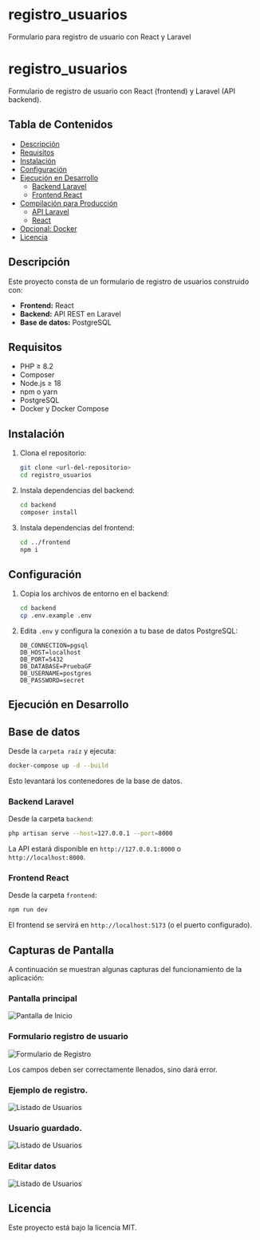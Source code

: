 # registro_usuarios
Formulario para registro de usuario con React y Laravel

# registro_usuarios

Formulario de registro de usuario con React (frontend) y Laravel (API backend).

## Tabla de Contenidos

- [Descripción](#descripción)
- [Requisitos](#requisitos)
- [Instalación](#instalación)
- [Configuración](#configuración)
- [Ejecución en Desarrollo](#ejecución-en-desarrollo)
  - [Backend Laravel](#backend-laravel)
  - [Frontend React](#frontend-react)
- [Compilación para Producción](#compilación-para-producción)
  - [API Laravel](#api-laravel)
  - [React](#react)
- [Opcional: Docker](#opcional-docker)
- [Licencia](#licencia)

## Descripción

Este proyecto consta de un formulario de registro de usuarios construido con:
- **Frontend:** React
- **Backend:** API REST en Laravel
- **Base de datos:** PostgreSQL

## Requisitos

- PHP ≥ 8.2
- Composer
- Node.js ≥ 18
- npm o yarn
- PostgreSQL
- Docker y Docker Compose

## Instalación

1. Clona el repositorio:
   ```bash
   git clone <url-del-repositorio>
   cd registro_usuarios
   ```
2. Instala dependencias del backend:
   ```bash
   cd backend
   composer install
   ```
3. Instala dependencias del frontend:
   ```bash
   cd ../frontend
   npm i
   ```

## Configuración

1. Copia los archivos de entorno en el backend:
   ```bash
   cd backend
   cp .env.example .env
   ```
2. Edita `.env` y configura la conexión a tu base de datos PostgreSQL:
   ```
   DB_CONNECTION=pgsql
   DB_HOST=localhost
   DB_PORT=5432
   DB_DATABASE=PruebaGF
   DB_USERNAME=postgres
   DB_PASSWORD=secret
   ```

## Ejecución en Desarrollo

## Base de datos

Desde la `carpeta raíz` y ejecuta:

```bash
docker-compose up -d --build
```

Esto levantará los contenedores de la base de datos.

### Backend Laravel

Desde la carpeta `backend`:

```bash
php artisan serve --host=127.0.0.1 --port=8000
```

La API estará disponible en `http://127.0.0.1:8000` o `http://localhost:8000`.

### Frontend React

Desde la carpeta `frontend`:

```bash
npm run dev
```

El frontend se servirá en `http://localhost:5173` (o el puerto configurado).

## Capturas de Pantalla

A continuación se muestran algunas capturas del funcionamiento de la aplicación:

### Pantalla principal
![Pantalla de Inicio](docs/pantalla-principal.png)


### Formulario registro de usuario
![Formulario de Registro](docs/agregar-usuario.png)

Los campos deben ser correctamente llenados, sino dará error.

### Ejemplo de registro.

![Listado de Usuarios](docs/datos-crear-usuario.png)

### Usuario guardado.

![Listado de Usuarios](docs/usuario-creado.png)

### Editar datos

![Listado de Usuarios](docs/editar-datos-usuario.png)

## Licencia

Este proyecto está bajo la licencia MIT.